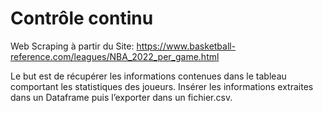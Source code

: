 # Contrôle continu

Web Scraping à partir du Site:
https://www.basketball-reference.com/leagues/NBA_2022_per_game.html 

Le but est de récupérer les informations contenues dans le tableau comportant les statistiques des joueurs. Insérer les informations extraites dans un Dataframe puis l’exporter dans un fichier.csv.
